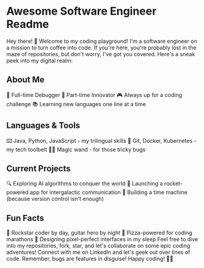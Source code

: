 # Awesome Software Engineer Readme
Hey there! 👋 Welcome to my coding playground! I'm a software engineer on a mission to turn coffee into code. If you're here, you're probably lost in the maze of repositories, but don't worry, I've got you covered. Here's a sneak peek into my digital realm:

## About Me
🚀 Full-time Debugger
🌟 Part-time Innovator
🎮 Always up for a coding challenge
📚 Learning new languages one line at a time
## Languages & Tools
⌨️ Java, Python, JavaScript - my trilingual skills
🔧 Git, Docker, Kubernetes - my tech toolbelt
🧙‍♂️ Magic wand - for those tricky bugs
## Current Projects
🔍 Exploring AI algorithms to conquer the world
🚀 Launching a rocket-powered app for intergalactic communication
🌌 Building a time machine (because version control isn't enough)
## Fun Facts
🎸 Rockstar coder by day, guitar hero by night
🍕 Pizza-powered for coding marathons
🎨 Designing pixel-perfect interfaces in my sleep
Feel free to dive into my repositories, fork, star, and let's collaborate on some epic coding adventures! Connect with me on LinkedIn and let's geek out over lines of code. Remember, bugs are features in disguise! Happy coding! 🚀🔥
